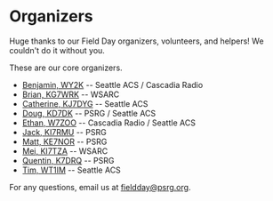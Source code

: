 # Organizers

Huge thanks to our Field Day organizers, volunteers, and helpers! We couldn't do it without you.

These are our core organizers.
- [Benjamin, WY2K](https://qrz.com/db/WY2K) -- Seattle ACS / Cascadia Radio
- [Brian, KG7WRK](https://qrz.com/db/KG7WRK) -- WSARC
- [Catherine, KJ7DYG](https://qrz.com/db/KJ7DYG) -- Seattle ACS
- [Doug, KD7DK](https://qrz.com/db/KD7DK) -- PSRG / Seattle ACS
- [Ethan, W7ZOO](https://qrz.com/db/W7ZOO) -- Cascadia Radio / Seattle ACS
- [Jack, KI7RMU](https://qrz.com/db/KI7RMU) -- PSRG
- [Matt, KE7NOR](https://qrz.com/db/KE7NOR) -- PSRG
- [Mei, KI7TZA](https://qrz.com/db/KI7TZA) -- WSARC
- [Quentin, K7DRQ](https://qrz.com/db/K7DRQ) -- PSRG
- [Tim, WT1IM](https://qrz.com/db/WT1IM) -- Seattle ACS

For any questions, email us at [fieldday@psrg.org](mailto:fieldday@psrg.org).